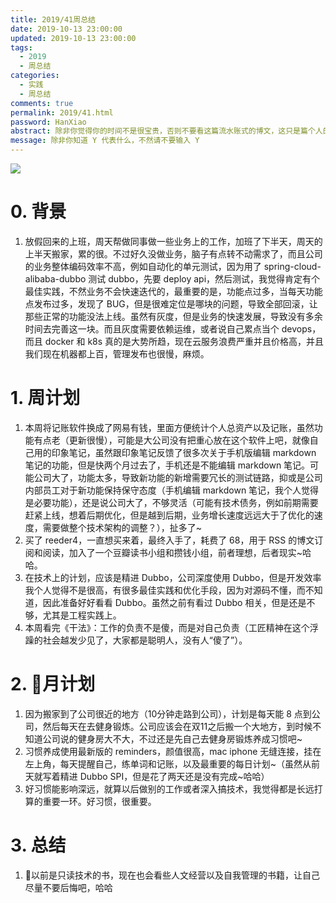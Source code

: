 ```yaml
---
title: 2019/41周总结
date: 2019-10-13 23:00:00
updated: 2019-10-13 23:00:00
tags:
  - 2019
  - 周总结
categories: 
  - 实践
  - 周总结
comments: true
permalink: 2019/41.html  
password: HanXiao
abstract: 除非你觉得你的时间不是很宝贵，否则不要看这篇流水账式的博文，这只是篇个人的工作的学习一个总结而已，没有包含任何的技术细节
message: 除非你知道 Y 代表什么，不然请不要输入 Y
---
```


![][0]  

# 0. 背景

1. 放假回来的上班，周天帮做同事做一些业务上的工作，加班了下半天，周天的上半天搬家，累的很。不过好久没做业务，脑子有点转不动需求了，而且公司的业务整体编码效率不高，例如自动化的单元测试，因为用了 spring-cloud-alibaba-dubbo 测试 dubbo，先要 deploy api，然后测试，我觉得肯定有个最佳实践，不然业务不会快速迭代的，最重要的是，功能点过多，当每天功能点发布过多，发现了 BUG，但是很难定位是哪块的问题，导致全部回滚，让那些正常的功能没法上线。虽然有灰度，但是业务的快速发展，导致没有多余时间去完善这一块。而且灰度需要依赖运维，或者说自己累点当个 devops，而且 docker 和 k8s 真的是大势所趋，现在云服务浪费严重并且价格高，并且我们现在机器都上百，管理发布也很慢，麻烦。

<!--more-->

# 1. 周计划

1. 本周将记账软件换成了网易有钱，里面方便统计个人总资产以及记账，虽然功能有点老（更新很慢），可能是大公司没有把重心放在这个软件上吧，就像自己用的印象笔记，虽然跟印象笔记反馈了很多次关于手机版编辑 markdown 笔记的功能，但是快两个月过去了，手机还是不能编辑 markdown 笔记。可能公司大了，功能太多，导致新功能的新增需要冗长的测试链路，抑或是公司内部员工对于新功能保持保守态度（手机编辑 markdown 笔记，我个人觉得是必要功能），还是说公司大了，不够灵活（可能有技术债务，例如前期需要赶紧上线，想着后期优化，但是越到后期，业务增长速度远远大于了优化的速度，需要做整个技术架构的调整？），扯多了~
2. 买了 reeder4，一直想买来着，最终入手了，耗费了 68，用于 RSS 的博文订阅和阅读，加入了一个豆瓣读书小组和攒钱小组，前者理想，后者现实~哈哈。
3. 在技术上的计划，应该是精进 Dubbo，公司深度使用 Dubbo，但是开发效率我个人觉得不是很高，有很多最佳实践和优化手段，因为对源码不懂，而不知道，因此准备好好看看 Dubbo。虽然之前有看过 Dubbo 相关，但是还是不够，尤其是工程实践上。
4. 本周看完《干法》：工作的负责不是傻，而是对自己负责（工匠精神在这个浮躁的社会越发少见了，大家都是聪明人，没有人“傻了”）。

# 2. 月计划

1. 因为搬家到了公司很近的地方（10分钟走路到公司），计划是每天能 8 点到公司，然后每天在去健身锻炼。公司应该会在双11之后搬一个大地方，到时候不知道公司说的健身房大不大，不过还是先自己去健身房锻炼养成习惯吧~
2. 习惯养成使用最新版的 reminders，颜值很高，mac iphone 无缝连接，挂在左上角，每天提醒自己，练单词和记账，以及最重要的每日计划~（虽然从前天就写着精进 Dubbo SPI，但是花了两天还是没有完成~哈哈）
3. 好习惯能影响深远，就算以后做别的工作或者深入搞技术，我觉得都是长远打算的重要一环。好习惯，很重要。

# 3. 总结

1. 以前是只读技术的书，现在也会看些人文经营以及自我管理的书籍，让自己尽量不要后悔吧，哈哈

[0]: https://leran2deeplearnjavawebtech.oss-cn-beijing.aliyuncs.com/background/2019-10-13%E5%93%AA%E5%90%92.webp